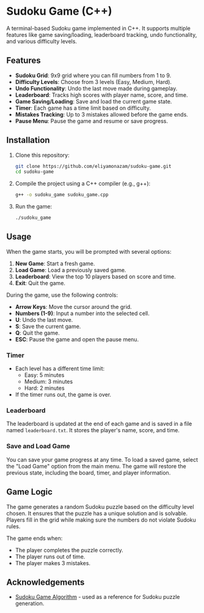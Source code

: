 # Sudoku Game (C++)

A terminal-based Sudoku game implemented in C++. It supports multiple features like game saving/loading, leaderboard tracking, undo functionality, and various difficulty levels.

## Features

- **Sudoku Grid**: 9x9 grid where you can fill numbers from 1 to 9. 
- **Difficulty Levels**: Choose from 3 levels (Easy, Medium, Hard).
- **Undo Functionality**: Undo the last move made during gameplay.
- **Leaderboard**: Tracks high scores with player name, score, and time.
- **Game Saving/Loading**: Save and load the current game state.
- **Timer**: Each game has a time limit based on difficulty.
- **Mistakes Tracking**: Up to 3 mistakes allowed before the game ends.
- **Pause Menu**: Pause the game and resume or save progress.

## Installation

1. Clone this repository:
    ```bash
    git clone https://github.com/eliyamonazam/sudoku-game.git
    cd sudoku-game
    ```

2. Compile the project using a C++ compiler (e.g., g++):
    ```bash
    g++ -o sudoku_game sudoku_game.cpp
    ```

3. Run the game:
    ```bash
    ./sudoku_game
    ```

## Usage

When the game starts, you will be prompted with several options:

1. **New Game**: Start a fresh game.
2. **Load Game**: Load a previously saved game.
3. **Leaderboard**: View the top 10 players based on score and time.
4. **Exit**: Quit the game.

During the game, use the following controls:

- **Arrow Keys**: Move the cursor around the grid.
- **Numbers (1-9)**: Input a number into the selected cell.
- **U**: Undo the last move.
- **S**: Save the current game.
- **Q**: Quit the game.
- **ESC**: Pause the game and open the pause menu.

### Timer

- Each level has a different time limit:
  - Easy: 5 minutes
  - Medium: 3 minutes
  - Hard: 2 minutes
- If the timer runs out, the game is over.

### Leaderboard

The leaderboard is updated at the end of each game and is saved in a file named `leaderboard.txt`. It stores the player's name, score, and time.

### Save and Load Game

You can save your game progress at any time. To load a saved game, select the "Load Game" option from the main menu. The game will restore the previous state, including the board, timer, and player information.

## Game Logic

The game generates a random Sudoku puzzle based on the difficulty level chosen. It ensures that the puzzle has a unique solution and is solvable. Players fill in the grid while making sure the numbers do not violate Sudoku rules.

The game ends when:
- The player completes the puzzle correctly.
- The player runs out of time.
- The player makes 3 mistakes.

## Acknowledgements

- [Sudoku Game Algorithm](https://en.wikipedia.org/wiki/Sudoku_solving_algorithms) - used as a reference for Sudoku puzzle generation.
